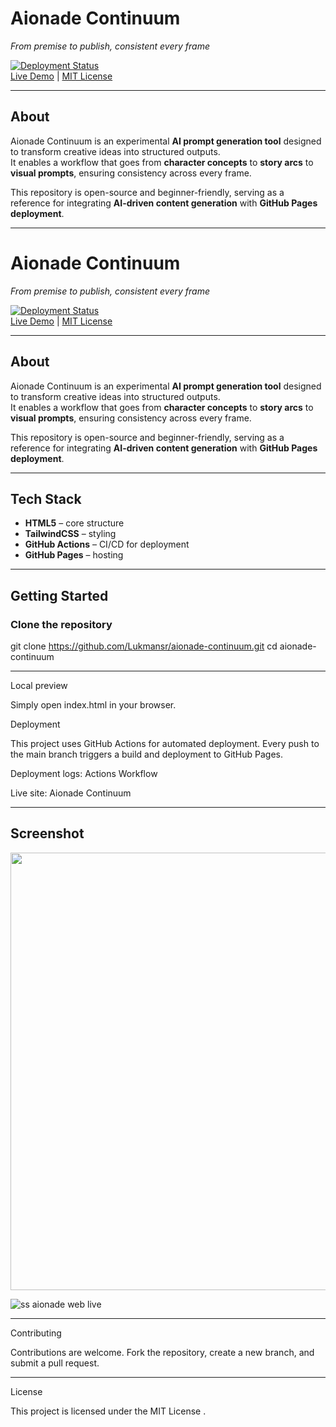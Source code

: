 # Aionade Continuum  
*From premise to publish, consistent every frame*

[![Deployment Status](https://github.com/Lukmansr/aionade-continuum/actions/workflows/pages.yml/badge.svg)](https://github.com/Lukmansr/aionade-continuum/actions/workflows/pages.yml)  
[Live Demo](https://lukmansr.github.io/aionade-continuum/) | [MIT License](LICENSE)

---

## About  
Aionade Continuum is an experimental **AI prompt generation tool** designed to transform creative ideas into structured outputs.  
It enables a workflow that goes from **character concepts** to **story arcs** to **visual prompts**, ensuring consistency across every frame.  

This repository is open-source and beginner-friendly, serving as a reference for integrating **AI-driven content generation** with **GitHub Pages deployment**.

---

# Aionade Continuum  
*From premise to publish, consistent every frame*

[![Deployment Status](https://github.com/Lukmansr/aionade-continuum/actions/workflows/pages.yml/badge.svg)](https://github.com/Lukmansr/aionade-continuum/actions/workflows/pages.yml)  
[Live Demo](https://lukmansr.github.io/aionade-continuum/) | [MIT License](LICENSE)

---

## About  
Aionade Continuum is an experimental **AI prompt generation tool** designed to transform creative ideas into structured outputs.  
It enables a workflow that goes from **character concepts** to **story arcs** to **visual prompts**, ensuring consistency across every frame.  

This repository is open-source and beginner-friendly, serving as a reference for integrating **AI-driven content generation** with **GitHub Pages deployment**.

---

## Tech Stack  
- **HTML5** – core structure  
- **TailwindCSS** – styling  
- **GitHub Actions** – CI/CD for deployment  
- **GitHub Pages** – hosting  

---

## Getting Started  

### Clone the repository

git clone https://github.com/Lukmansr/aionade-continuum.git
cd aionade-continuum

---

Local preview

Simply open index.html in your browser.

Deployment

This project uses GitHub Actions for automated deployment.
Every push to the main branch triggers a build and deployment to GitHub Pages.

Deployment logs: Actions Workflow

Live site: Aionade Continuum

---

## Screenshot  
<p align="center">
  <img src="assets/screenshot.png" width="700" />
</p>

![ss aionade web live](https://github.com/user-attachments/assets/a3ae3b4d-4912-439a-b83d-d0f3393453fc)

---

Contributing

Contributions are welcome.
Fork the repository, create a new branch, and submit a pull request.

---

License

This project is licensed under the MIT License
.
